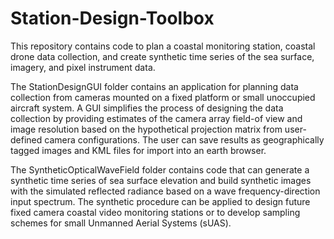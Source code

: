 # Station-Design-Toolbox

This repository contains code to plan a coastal monitoring station, coastal drone data collection, and create synthetic time series of the sea surface, imagery, and pixel instrument data.

The StationDesignGUI folder contains an application for planning data collection from cameras mounted on a fixed platform or small unoccupied aircraft system. A GUI simplifies the process of designing the data collection by providing estimates of the camera array field-of view and image resolution based on the hypothetical projection matrix from user-defined camera configurations. The user can save results as geographically tagged images and KML files for import into an earth browser. 

The SyntheticOpticalWaveField folder contains code that can generate a synthetic time series of sea surface elevation and build synthetic images with the simulated reflected radiance based on a wave frequency-direction input spectrum. The synthetic procedure can be applied to design future fixed camera coastal video monitoring stations or to develop sampling schemes for small Unmanned Aerial Systems (sUAS).
